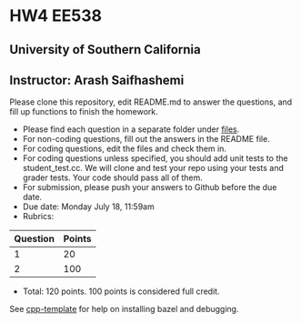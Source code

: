 
# HW4 EE538
## University of Southern California
## Instructor: Arash Saifhashemi

Please clone this repository, edit README.md to answer the questions, and fill up functions to finish the homework.

- Please find each question in a separate folder under [files](/files).
- For non-coding questions, fill out the answers in the README file.
- For coding questions, edit the files and check them in.
- For coding questions unless specified, you should add unit tests to the student_test.cc. We will clone and test your repo using your tests and grader tests. Your code should pass all of them.
- For submission, please push your answers to Github before the due date.
- Due date: Monday July 18, 11:59am
- Rubrics:
  
| Question | Points |
| -- | -- |
| 1  | 20 |
| 2  | 100 |



- Total: 120 points. 100 points is considered full credit.


See [cpp-template](https://github.com/ourarash/cpp-template) for help on installing bazel and debugging.
